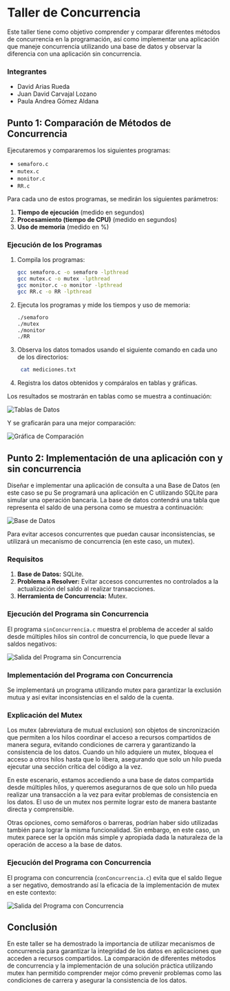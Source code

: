 # Taller de Concurrencia

Este taller tiene como objetivo comprender y comparar diferentes métodos de concurrencia en la programación, así como implementar una aplicación que maneje concurrencia utilizando una base de datos y observar la diferencia con una aplicación sin concurrencia. 

### Integrantes
- David Arias Rueda
- Juan David Carvajal Lozano
- Paula Andrea Gómez Aldana

## Punto 1: Comparación de Métodos de Concurrencia

Ejecutaremos y compararemos los siguientes programas:

- `semaforo.c`
- `mutex.c`
- `monitor.c`
- `RR.c`

Para cada uno de estos programas, se medirán los siguientes parámetros:

1. **Tiempo de ejecución** (medido en segundos)
2. **Procesamiento (tiempo de CPU)** (medido en segundos)
3. **Uso de memoria** (medido en %)

### Ejecución de los Programas

1. Compila los programas:
    ```sh
    gcc semaforo.c -o semaforo -lpthread
    gcc mutex.c -o mutex -lpthread
    gcc monitor.c -o monitor -lpthread
    gcc RR.c -o RR -lpthread
    ```

2. Ejecuta los programas y mide los tiempos y uso de memoria:
    ```sh
    ./semaforo
    ./mutex
    ./monitor
    ./RR
    ```

3. Observa los datos tomados usando el siguiente comando en cada uno de los directorios:
   ```sh
    cat mediciones.txt
    ```
   
5. Registra los datos obtenidos y compáralos en tablas y gráficas.

Los resultados se mostrarán en tablas como se muestra a continuación:

![Tablas de Datos](Imagenes/TablasDatos.PNG)

Y se graficarán para una mejor comparación:

![Gráfica de Comparación](Imagenes/GraficaComparacion.PNG)

## Punto 2: Implementación de una aplicación con y sin concurrencia

Diseñar e implementar una aplicación de consulta a una Base de Datos (en este caso se pu
Se programará una aplicación en C utilizando SQLite para simular una operación bancaria. La base de datos contendrá una tabla que representa el saldo de una persona como se muestra a continuación:

![Base de Datos](Imagenes/BaseDatos.jpg)

Para evitar accesos concurrentes que puedan causar inconsistencias, se utilizará un mecanismo de concurrencia (en este caso, un mutex).

### Requisitos

1. **Base de Datos:** SQLite.
2. **Problema a Resolver:** Evitar accesos concurrentes no controlados a la actualización del saldo al realizar transacciones.
3. **Herramienta de Concurrencia:** Mutex.

### Ejecución del Programa sin Concurrencia

El programa `sinConcurrencia.c` muestra el problema de acceder al saldo desde múltiples hilos sin control de concurrencia, lo que puede llevar a saldos negativos:

![Salida del Programa sin Concurrencia](Imagenes/SalidaPrograma_sinConcurrencia.jpg)

### Implementación del Programa con Concurrencia

Se implementará un programa utilizando mutex para garantizar la exclusión mutua y así evitar inconsistencias en el saldo de la cuenta.

### Explicación del Mutex

Los mutex (abreviatura de mutual exclusion) son objetos de sincronización que permiten a los hilos coordinar el acceso a recursos compartidos de manera segura, evitando condiciones de carrera y garantizando la consistencia de los datos. Cuando un hilo adquiere un mutex, bloquea el acceso a otros hilos hasta que lo libera, asegurando que solo un hilo pueda ejecutar una sección crítica del código a la vez.

En este escenario, estamos accediendo a una base de datos compartida desde múltiples hilos, y queremos asegurarnos de que solo un hilo pueda realizar una transacción a la vez para evitar problemas de consistencia en los datos. El uso de un mutex nos permite lograr esto de manera bastante directa y comprensible.

Otras opciones, como semáforos o barreras, podrían haber sido utilizadas también para lograr la misma funcionalidad. Sin embargo, en este caso, un mutex parece ser la opción más simple y apropiada dada la naturaleza de la operación de acceso a la base de datos.

### Ejecución del Programa con Concurrencia

El programa con concurrencia (`conConcurrencia.c`) evita que el saldo llegue a ser negativo, demostrando así la eficacia de la implementación de mutex en este contexto:

![Salida del Programa con Concurrencia](Imagenes/SalidaPrograma_conConcurrencia.jpg)

## Conclusión

En este taller se ha demostrado la importancia de utilizar mecanismos de concurrencia para garantizar la integridad de los datos en aplicaciones que acceden a recursos compartidos. La comparación de diferentes métodos de concurrencia y la implementación de una solución práctica utilizando mutex han permitido comprender mejor cómo prevenir problemas como las condiciones de carrera y asegurar la consistencia de los datos.
